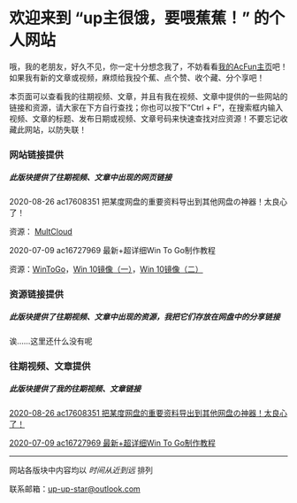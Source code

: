 # 欢迎来到 “up主很饿，要喂蕉蕉！” 的个人网站

哦，我的老朋友，好久不见，你一定十分想念我了，不妨看看[我的AcFun主页](https://www.acfun.cn/u/35925535)吧！如果我有新的文章或视频，麻烦给我投个蕉、点个赞、收个藏、分个享吧！

本页面可以查看我的往期视频、文章，并且有我在视频、文章中提供的一些网站的链接和资源，请大家在下方自行查找；你也可以按下”Ctrl + F“，在搜索框内输入视频、文章的标题、发布日期或视频、文章号码来快速查找对应资源！不要忘记收藏此网站，以防失联！

### 网站链接提供

##### *此版块提供了往期视频、文章中出现的网页链接*

2020-08-26 ac17608351 把某度网盘的重要资料导出到其他网盘の神器！太良心了！

资源： [MultCloud](https://www.multcloud.com/)

2020-07-09 ac16727969 最新+超详细Win To Go制作教程

资源：[WinToGo](https://www.disktool.cn/wintogo.html)，[Win 10镜像（一）](https://www.microsoft.com/zh-cn/software-download/windows10)，[Win 10镜像（二）](https://next.itellyou.cn/Original/Index)

### 资源链接提供

##### *此版块提供了往期视频、文章中出现的资源，我把它们存放在网盘中的分享链接*

诶……这里还什么没有呢

### 往期视频、文章提供

##### *此版块提供了我的往期视频、文章链接*

[2020-08-26 ac17608351 把某度网盘的重要资料导出到其他网盘の神器！太良心了！](https://www.acfun.cn/a/ac17608351)

[2020-07-09 ac16727969 最新+超详细Win To Go制作教程](https://www.acfun.cn/a/ac16727969)

------

网站各版块中内容均以   *时间从近到远*   排列

联系邮箱：up-up-star@outlook.com
